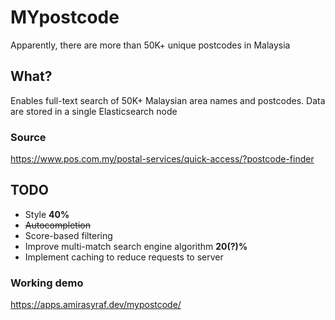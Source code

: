 # MYpostcode
Apparently, there are more than 50K+ unique postcodes in Malaysia

## What?
Enables full-text search of 50K+ Malaysian area names and postcodes. Data are stored in a single Elasticsearch node

### Source

https://www.pos.com.my/postal-services/quick-access/?postcode-finder

## TODO

 - Style **40%**
 - ~~Autocompletion~~ 
 - Score-based filtering 
 - Improve multi-match search engine algorithm **20(?)%**
 - Implement caching to reduce requests to server
 
 ### Working demo
 
 https://apps.amirasyraf.dev/mypostcode/
